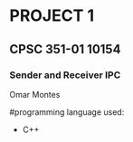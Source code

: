 # PROJECT 1
## CPSC 351-01 10154
### Sender and Receiver IPC

Omar Montes


#programming language used:
- C++
